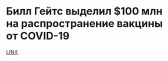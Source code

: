 # Билл Гейтс выделил $100 млн на распространение вакцины от COVID-19



[LINK](https://varlamov.ru/3916572.html)